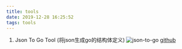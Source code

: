 ```yaml
---
title: tools
date: 2019-12-28 16:25:52
tags: tools
---
```


1. Json To Go Tool (将json生成go的结构体定义)
![json-to-go](https://camo.githubusercontent.com/84e5ab914e41046e1d9205303987fcacc2e6428c/68747470733a2f2f6d686f6c742e6769746875622e696f2f6a736f6e2d746f2d676f2f7265736f75726365732f696d616765732f6a736f6e2d746f2d676f2e706e67)
[github](https://mholt.github.io/json-to-go/)
